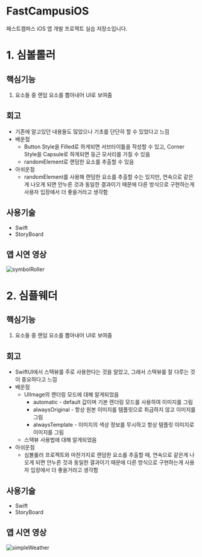 # FastCampusiOS
패스트캠퍼스 iOS 앱 개발 프로젝트 실습 저장소입니다.

# 1. 심볼롤러
## 핵심기능
1. 요소들 중 랜덤 요소를 뽑아내어 UI로 보여줌

## 회고
* 기존에 알고있던 내용들도 많았으나 기초를 단단히 할 수 있었다고 느낌
* 배운점 
  * Button Style을 Filled로 하게되면 서브타이틀을 작성할 수 있고, Corner Style을 Capsule로 하게되면 둥근 모서리를 가질 수 있음
  * randomElement로 랜덤한 요소를 추출할 수 있음
* 아쉬운점
  * randomElement를 사용해 랜덤한 요소를 추출할 수는 있지만, 연속으로 같은게 나오게 되면 안누른 것과 동일한 결과이기 때문에 다른 방식으로 구현하는게 사용자 입장에서 더 좋을거라고 생각함
  
## 사용기술
* Swift
* StoryBoard

## 앱 시연 영상
![symbolRoller](https://user-images.githubusercontent.com/77199797/173179918-9f744f67-4e29-42a4-9325-9524e00caf19.gif)

# 2. 심플웨더
## 핵심기능
1. 요소들 중 랜덤 요소를 뽑아내어 UI로 보여줌

## 회고
* SwiftUI에서 스택뷰를 주로 사용한다는 것을 알았고, 그래서 스택뷰를 잘 다루는 것이 중요하다고 느낌
* 배운점
  * UIImage의 랜더링 모드에 대해 알게되었음
    * automatic - default 값이며 기본 렌더링 모드를 사용하여 이미지를 그림
    * alwaysOriginal - 항상 원본 이미지를 템플릿으로 취급하지 않고 이미지를 그림
    * alwaysTemplate - 이미지의 색상 정보를 무시하고 항상 템플릿 이미지로 이미지를 그림
  * 스택뷰 사용법에 대해 알게되었음
* 아쉬운점
  * 심볼롤러 프로젝트와 마찬가지로 랜덤한 요소를 추출할 때, 연속으로 같은게 나오게 되면 안누른 것과 동일한 결과이기 때문에 다른 방식으로 구현하는게 사용자 입장에서 더 좋을거라고 생각함

## 사용기술
* Swift
* StoryBoard

## 앱 시연 영상
![simpleWeather](https://user-images.githubusercontent.com/77199797/173242827-a800a84d-3e6c-4bd4-9e11-06baec587f8e.gif)